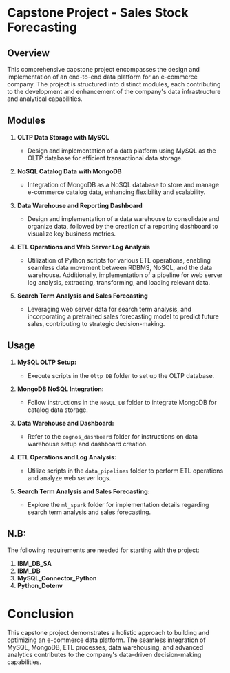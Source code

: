 # Capstone Project - Sales Stock Forecasting
## Overview

This comprehensive capstone project encompasses the design and implementation of an end-to-end data platform for an e-commerce company. The project is structured into distinct modules, each contributing to the development and enhancement of the company's data infrastructure and analytical capabilities.

## Modules

1. **OLTP Data Storage with MySQL**
   - Design and implementation of a data platform using MySQL as the OLTP database for efficient transactional data storage.

2. **NoSQL Catalog Data with MongoDB**
   - Integration of MongoDB as a NoSQL database to store and manage e-commerce catalog data, enhancing flexibility and scalability.

3. **Data Warehouse and Reporting Dashboard**
   - Design and implementation of a data warehouse to consolidate and organize data, followed by the creation of a reporting dashboard to visualize key business metrics.

4. **ETL Operations and Web Server Log Analysis**
   - Utilization of Python scripts for various ETL operations, enabling seamless data movement between RDBMS, NoSQL, and the data warehouse. Additionally, implementation of a pipeline for web server log analysis, extracting, transforming, and loading relevant data.

5. **Search Term Analysis and Sales Forecasting**
   - Leveraging web server data for search term analysis, and incorporating a pretrained sales forecasting model to predict future sales, contributing to strategic decision-making.

## Usage

1. **MySQL OLTP Setup:**
   - Execute scripts in the `Oltp_DB` folder to set up the OLTP database.

2. **MongoDB NoSQL Integration:**
   - Follow instructions in the `NoSQL_DB` folder to integrate MongoDB for catalog data storage.

3. **Data Warehouse and Dashboard:**
   - Refer to the `cognos_dashboard` folder for instructions on data warehouse setup and dashboard creation.

4. **ETL Operations and Log Analysis:**
   - Utilize scripts in the `data_pipelines` folder to perform ETL operations and analyze web server logs.

5. **Search Term Analysis and Sales Forecasting:**
   - Explore the `ml_spark` folder for implementation details regarding search term analysis and sales forecasting.

## N.B:
The following requirements are needed for starting with the project:

1. **IBM_DB_SA**
2. **IBM_DB**
3. **MySQL_Connector_Python**
4. **Python_Dotenv**

# Conclusion
This capstone project demonstrates a holistic approach to building and optimizing an e-commerce data platform. The seamless integration of MySQL, MongoDB, ETL processes, data warehousing, and advanced analytics contributes to the company's data-driven decision-making capabilities.
